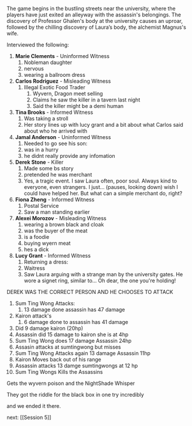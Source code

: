 
The game begins in the bustling streets near the university, where the players have just exited an alleyway with the assassin's belongings. The discovery of Professor Ghalen's body at the university causes an uproar, followed by the chilling discovery of Laura’s body, the alchemist Magnus's wife.

Interviewed the following: 
1. **Marie Clements** - Uninformed Witness
	1. Nobleman daughter
	2. nervous
	3. wearing a ballroom dress
2. **Carlos Rodriguez** - Misleading Witness
	1. Illegal Exotic Food Trader
		1. Wyvern, Dragon meet selling
		2. Claims he saw the killer in a tavern last night
		3. Said the killer might be a demi human
3. **Tina Brooks** - Informed Witness
	1. Was taking a stroll 
	2. Her story lines up with lucy grant and a bit about what Carlos said about who he arrived with
4. **Jamal Anderson** - Uninformed Witness
	1. Needed to go see his son:
	2. was in a hurry
	3. he didnt really provide any infomation
5. **Derek Stone** - Killer
	1. Made some bs story 
	2. pretended he was merchant
	3. Yes, a tragic event. I saw Laura often, poor soul. Always kind to everyone, even strangers. I just... (pauses, looking down) wish I could have helped her. But what can a simple merchant do, right?
6. **Fiona Zheng** - Informed Witness
	1. Postal Service 
	2. Saw a man standing earlier 
7. **Alexei Morozov** - Misleading Witness
	1. wearing a brown black and cloak
	2. was the buyer of the meat
	3. is a foodie
	4. buying wyern meat 
	5. hes a dick
8. **Lucy Grant** - Informed Witness
	1. Returning a dress:
	2. Waitress
	3. Saw  Laura arguing with a strange man by the university gates. He wore a signet ring, similar to... Oh dear, the one you're holding!




DEREK WAS THE CORRECT PERSON AND HE CHOOSES TO ATTACK

1. Sum Ting Wong Attacks:
	1. 13 damage done assassin has 47 damage 
2. Kairon attack's
	1. 6 damage done to assassin has  41 damage
3. Did 9 damage kairon (20hp)
4. Assassin did 15 damage to kairon she is at 4hp
5. Sum Ting Wong does 17 damage Assassin 24hp
6. Assasin attacks at sumtingwong but misses
7. Sum Ting Wong Attacks again 13 damage Assassin 11hp
8. Kairon Moves back out of his range
9. Assassin attacks 13 damge sumtingwongs at 12 hp
10. Sum Ting Wongs Kills the Assassins 

Gets the wyvern poison and the NightShade Whisper

They got the riddle for the black box in one try  incredibly 

and we ended it there.

next: [[Session 5]]